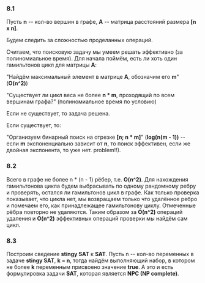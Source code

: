 ### 8.1

Пусть **n** -- кол-во вершин в графе, **A** -- матрица расстояний размера **[n x n]**.

Будем следить за сложностью проделанных операций.

Считаем, что поисковую задачу мы умеем решать эффективно (за полиномиальное время). Для начала поймём, есть ли хоть один гамильтонов цикл для матрицы **A**:

"Найдём максимальный элемент в матрице **A**, обозначим его **m**" (**O(n^2)**)

"Существует ли цикл веса не более **n * m**, проходящий по всем вершинам графа?" (полиномиальное время по условию)

Если не существует, то задача решена.

Если существует, то:

"Организуем бинарный поиск на отрезке **[n; n * m]**" (**log(n(m - 1))** -- если **m** экспоненциально зависит от **n**, то поиск эффективен, если же двойная экспонента, то уже нет. problem!!).

### 8.2

Всего в графе не более n * (n - 1) рёбер, т.е. **O(n^2)**. Для нахождения гамильтонова цикла будем выбрасывать по одному рандомному ребру и проверять, остался ли гамильтонов цикл в графе. Как только проверка показывает, что цикла нет, мы возвращаем только что удалённое ребро и помечаем его, как принадлежащее гамильтонову циклу. Отмеченные рёбра повторно не удаляются. Таким образом за **O(n^2)** операций удаления и **O(n^2)** эффективных операций проверки мы найдём сам цикл.

### 8.3

Построим сведение **stingy SAT** к **SAT**. Пусть n -- кол-во переменных в задаче **stingy SAT**, **k = n**, тогда найдём выполняющий набор, в котором не более **k** переменным присвоено значение **true**. А это и есть формулировка задачи **SAT**, которая является **NPC (NP complete)**.
